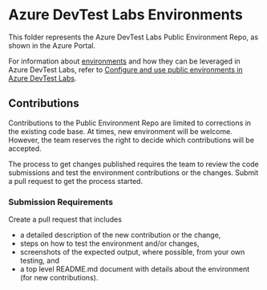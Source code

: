 # Azure DevTest Labs Environments

This folder represents the Azure DevTest Labs Public Environment Repo, as shown in the Azure Portal.

For information about [environments](https://docs.microsoft.com/en-us/azure/lab-services/devtest-lab-concepts#environment) and how they can be leveraged in Azure DevTest Labs, refer to [Configure and use public environments in Azure DevTest Labs](https://docs.microsoft.com/en-us/azure/lab-services/devtest-lab-configure-use-public-environments).

## Contributions

Contributions to the Public Environment Repo are limited to corrections in the existing code base. At times, new environment will be welcome. However, the team reserves the right to decide which contributions will be accepted.

The process to get changes published requires the team to review the code submissions and test the environment contributions or the changes. Submit a pull request to get the process started.

### Submission Requirements

Create a pull request that includes
* a detailed description of the new contribution or the change,
* steps on how to test the environment and/or changes,
* screenshots of the expected output, where possible, from your own testing, and
* a top level README.md document with details about the environment (for new contributions).
